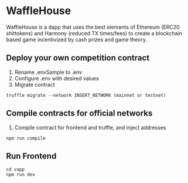 # WaffleHouse
WaffleHouse is a dapp that uses the best elements of Ethereum (ERC20 shittokens) and Harmony (reduced TX times/fees)
to create a blockchain based game incentivized by cash prizes and game theory.

## Deploy your own competition contract

1. Rename .envSample to .env
2. Configure .env with desired values
3. Migrate contract
```
truffle migrate --network INSERT_NETWORK (mainnet or testnet)
```

## Compile contracts for official networks

1. Compile contract for frontend and truffle, and inject addresses
```
npm run compile
```

## Run Frontend

```
cd vapp
npm run dev
```